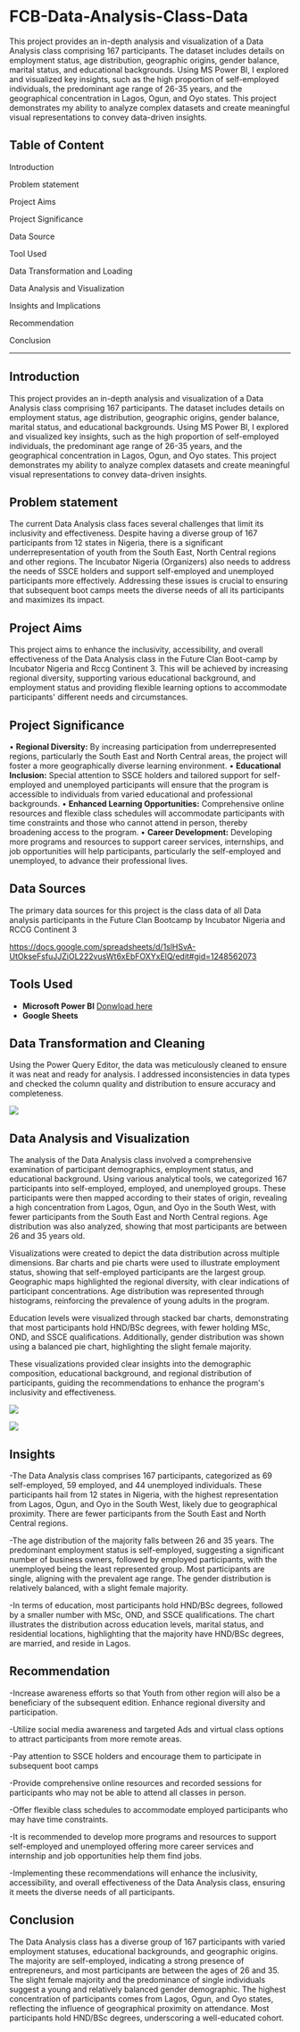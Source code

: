 # FCB-Data-Analysis-Class-Data

This project provides an in-depth analysis and visualization of a Data Analysis class comprising 167 participants. The dataset includes details on employment status, age distribution, geographic origins, gender balance, marital status, and educational backgrounds. Using MS Power BI, I explored and visualized key insights, such as the high proportion of self-employed individuals, the predominant age range of 26-35 years, and the geographical concentration in Lagos, Ogun, and Oyo states. This project demonstrates my ability to analyze complex datasets and create meaningful visual representations to convey data-driven insights.

## Table of Content

Introduction

Problem statement

Project Aims

Project Significance

Data Source

Tool Used

Data Transformation and Loading

Data Analysis and Visualization

Insights and Implications

Recommendation

Conclusion

- - -

## Introduction
This project provides an in-depth analysis and visualization of a Data Analysis class comprising 167 participants. The dataset includes details on employment status, age distribution, geographic origins, gender balance, marital status, and educational backgrounds. Using MS Power BI, I explored and visualized key insights, such as the high proportion of self-employed individuals, the predominant age range of 26-35 years, and the geographical concentration in Lagos, Ogun, and Oyo states. This project demonstrates my ability to analyze complex datasets and create meaningful visual representations to convey data-driven insights.

## Problem statement
The current Data Analysis class faces several challenges that limit its inclusivity and effectiveness. Despite having a diverse group of 167 participants from 12 states in Nigeria, there is a significant underrepresentation of youth from the South East, North Central regions and other regions. The Incubator Nigeria (Organizers) also needs to address the needs of SSCE holders and support self-employed and unemployed participants more effectively. Addressing these issues is crucial to ensuring that subsequent boot camps meets the diverse needs of all its participants and maximizes its impact.

## Project Aims
This project aims to enhance the inclusivity, accessibility, and overall effectiveness of the Data Analysis class in the Future Clan Boot-camp by Incubator Nigeria and Rccg Continent 3. This will be achieved by increasing regional diversity, supporting various educational background, and employment status and providing flexible learning options to accommodate participants' different needs and circumstances.

## Project Significance
•  **Regional Diversity:** By increasing participation from underrepresented regions, particularly the South East and North Central areas, the project will foster a more geographically diverse learning environment.
•  **Educational Inclusion:** Special attention to SSCE holders and tailored support for self-employed and unemployed participants will ensure that the program is accessible to individuals from varied educational and professional backgrounds.
•  **Enhanced Learning Opportunities:** Comprehensive online resources and flexible class schedules will accommodate participants with time constraints and those who cannot attend in person, thereby broadening access to the program.
•  **Career Development:** Developing more programs and resources to support career services, internships, and job opportunities will help participants, particularly the self-employed and unemployed, to advance their professional lives.

## Data Sources 
The primary data sources for this project is the class data of all Data analysis participants in the Future Clan Bootcamp by Incubator Nigeria and RCCG Continent 3

https://docs.google.com/spreadsheets/d/1slHSvA-UtOkseFsfuJJZiOL222vusWt6xEbFOXYxElQ/edit#gid=1248562073

## Tools Used
- **Microsoft Power BI** [Donwload here](https://www.microsoft.com/en-us/download/details.aspx?id=58494)
- **Google Sheets** 

## Data Transformation and Cleaning
Using the Power Query Editor, the data was meticulously cleaned to ensure it was neat and ready for analysis. I addressed inconsistencies in data types and checked the column quality and distribution to ensure accuracy and completeness.

![](CDTransData.jpg)


## Data Analysis and Visualization

The analysis of the Data Analysis class involved a comprehensive examination of participant demographics, employment status, and educational background. Using various analytical tools, we categorized 167 participants into self-employed, employed, and unemployed groups. These participants were then mapped according to their states of origin, revealing a high concentration from Lagos, Ogun, and Oyo in the South West, with fewer participants from the South East and North Central regions. Age distribution was also analyzed, showing that most participants are between 26 and 35 years old.

Visualizations were created to depict the data distribution across multiple dimensions. Bar charts and pie charts were used to illustrate employment status, showing that self-employed participants are the largest group. Geographic maps highlighted the regional diversity, with clear indications of participant concentrations. Age distribution was represented through histograms, reinforcing the prevalence of young adults in the program.

Education levels were visualized through stacked bar charts, demonstrating that most participants hold HND/BSc degrees, with fewer holding MSc, OND, and SSCE qualifications. Additionally, gender distribution was shown using a balanced pie chart, highlighting the slight female majority.

These visualizations provided clear insights into the demographic composition, educational background, and regional distribution of participants, guiding the recommendations to enhance the program's inclusivity and effectiveness.

![](ClassData1.jpg)

![](ClassData2.jpg)


## Insights

-The Data Analysis class comprises 167 participants, categorized as 69 self-employed, 59 employed, and 44 unemployed individuals. 
These participants hail from 12 states in Nigeria, with the highest representation from Lagos, Ogun, and Oyo in the South West, likely due to geographical proximity. There are fewer participants from the South East and North Central regions.

-The age distribution of the majority falls between 26 and 35 years. The predominant employment status is self-employed, suggesting a significant number of business owners, followed by employed participants, with the unemployed being the least represented group. Most participants are single, aligning with the prevalent age range. The gender distribution is relatively balanced, with a slight female majority.

-In terms of education, most participants hold HND/BSc degrees, followed by a smaller number with MSc, OND, and SSCE qualifications. The chart illustrates the distribution across education levels, marital status, and residential locations, highlighting that the majority have HND/BSc degrees, are married, and reside in Lagos.


## Recommendation

-Increase awareness efforts so that Youth from other region will also be a beneficiary of the subsequent edition. Enhance regional diversity and participation.

-Utilize social media awareness and targeted Ads and virtual class options to attract participants from more remote areas.

-Pay attention to SSCE holders and encourage them to participate in subsequent boot camps 

-Provide comprehensive online resources and recorded sessions for participants who may not be able to attend all classes in person.

-Offer flexible class schedules to accommodate employed participants who may have time constraints.

-It is recommended to develop more programs and resources to support self-employed and unemployed offering more career services and internship and job opportunities help them find jobs.

-Implementing these recommendations will enhance the inclusivity, accessibility, and overall effectiveness of the Data Analysis class, ensuring it meets the diverse needs of all participants.


## Conclusion

The Data Analysis class has a diverse group of 167 participants with varied employment statuses, educational backgrounds, and geographic origins.
The majority are self-employed, indicating a strong presence of entrepreneurs, and most participants are between the ages of 26 and 35. The slight female majority and the predominance of single individuals suggest a young and relatively balanced gender demographic. The highest concentration of participants comes from Lagos, Ogun, and Oyo states, reflecting the influence of geographical proximity on attendance. Most participants hold HND/BSc degrees, underscoring a well-educated cohort.
